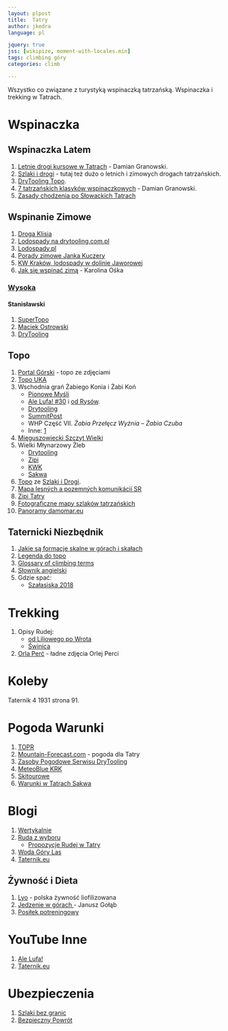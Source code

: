 ```yaml
---
layout: plpost
title:  Tatry
author: jkedra
language: pl

jquery: true
jss: [wikipize, moment-with-locales.min]
tags: climbing góry
categories: climb

---
```


Wszystko co związane z turystyką wspinaczką tatrzańską.
Wspinaczka i trekking w Tatrach.

# Wspinaczka

## Wspinaczka Latem

1. [Letnie drogi kursowe w Tatrach][gran-tatr-let1] -
    Damian Granowski.
2. [Szlaki i drogi](http://szlakiidrogi.pl/) -
    tutaj też dużo o letnich i zimowych drogach tatrzańskich.
3. [DryTooling Topo][dt-topo-tatry].
4. [7 tatrzańskich klasyków wspinaczkowych][8a-topo-tatry] - Damian Granowski.
5. [Zasady chodzenia po Słowackich Tatrach](http://www.gory.info/artyk.php?id=182)

## Wspinanie Zimowe

1. [Droga Klisia](http://pionowemysli.pl/topotatry/prog-kotla-koscielcowego-droga-klisia/#)
2. [Lodospady na drytooling.com.pl](http://drytooling.com.pl/baza/topo/lodospady)
3. [Lodospady.pl](http://lodospady.pl)
4. [Porady zimowe Janka Kuczery](https://wspinanie.pl/2011/11/porady-zimowe-cz-1-sprzet/)
5. [KW Kraków, lodospady w dolinie Jaworowej](http://www.kw.krakow.pl/sww-kw-krakow/porady/topo/459-lodospady-to-nie-tylko-cisowki-w-dolinie-bialej-wody.html)
6. [Jak się wspinać zimą](https://8a.pl/8academy/jak-wspinac-sie-zima/) - Karolina Ośka

### [Wysoka](https://drytooling.com.pl/baza/gory/5849-wysoka-tatry)

#### Stanisławski

1. [SuperTopo](http://supertopo.pl/2016/02/stanislawski-na-wysokiej/)
2. [Maciek Ostrowski](http://maciekostrowski.blogspot.com/2016/01/stanislawski-na-wysokiej.html)
3. [DryTooling](https://drytooling.com.pl/baza/topo/tatry/6583-droga-stanislawskiego-wysoka)

## Topo

1. [Portal Górski](http://topo.portalgorski.pl/) - topo ze zdjęciami
2. [Topo UKA](http://topo.uka.pl/content/topo/morskie_oko/morskie_oko.php)
3. Wschodnia grań Żabiego Konia i Żabi Koń
    * [Pionowe Myśli](http://pionowemysli.pl/topotatry/zabi-kon-wschodnia-gran/)
    * [Ale Lufa! #30](https://www.youtube.com/watch?v=ZBamuYEuJ30) i [od Rysów](https://www.youtube.com/watch?v=Cv7lHlp5CMQ).
    * [Drytooling](http://drytooling.com.pl/baza/gory/6442-zabi-kon)
    * [SummitPost](http://www.summitpost.org/zabi-kon/501224)
    * WHP Część VII. *Żabia Przełęcz Wyżnia – Żabia Czuba*
    * Inne: [1](http://footsteps.cba.pl/zabi-kon-grania/)
4. [Mięguszowiecki Szczyt Wielki](/climb/msw.html)
5. Wielki Młynarzowy Żleb
    * [Drytooling](http://drytooling.com.pl/baza/topo/lodospady/biala-woda/5928-wielki-mlynarzowy-zleb)
    * [Zipi](http://zipi-tatry.eu/16/0402MlynarzowyZleb/index.html)
    * [KWK](https://www.kw.krakow.pl/sww-kw-krakow/porady/gorskie/541-wielki-mlynarzowy-zleb.html)
    * [Sakwa](http://sakwa.agh.edu.pl/2018/04/04/wielki-mlynarzowy-zleb-zjazd-z-mlynarza/)
6. [Topo](http://szlakiidrogi.pl/pobierz/) ze [Szlaki i Drogi](http://szlakiidrogi.pl/pobierz/).
8. [Mapa lesných a pozemných komunikácií SR](https://gis.nlcsk.org/lc/)
9. [Zipi Tatry](http://zipi-tatry.eu)
10. [Fotograficzne mapy szlaków tatrzańskich](https://photos.google.com/share/AF1QipOES-QkYrvn0Wf_3D6-0xlRV_4TfGAiJ_qMUWyjrYLb8kV1PppKOH9jpRtynwzNBw?key=Y3NGbC1xNmlKYTBvY3RpSUYzdEYxd0Exc1Jna0ZR)
11. [Panoramy damomar.eu](http://dagomar.eu)

## Taternicki Niezbędnik

1. [Jakie są formacje skalne w górach i skałach][dt-formacje]
2. [Legenda do topo][dt-topo-legenda]
3. [Glossary of climbing terms](we:)
4. [Słownik angielski](http://drytooling.com.pl/serwis/art/artykuly/1341-slownik-wspinaczkowy-ang-pol)
5. Gdzie spać:
    * [Szałasiska 2018](http://pza.org.pl/news/news-pza/baza-tatrzanska-pza-lato-2018)

# Trekking

1. Opisy Rudej:
    * [od Liliowego po Wrota](http://www.rudazwyboru.pl/2016/09/uff-off-czyli-upalny-offroad-od.html)
    * [Świnica](http://www.rudazwyboru.pl/2016/12/swinica-opis-szlaku.html)
2. [Orla Perć](http://podroze.onet.pl/aktywnie/orla-perc-opis-i-zdjecia-szlaku-trasa-szczyty-przelecze-trudnosci/2qwxw6) - ładne zdjęcia Orlej Perci

# Koleby

Taternik 4 1931 strona 91.

# Pogoda Warunki

1. [TOPR](http://pogoda.topr.pl)
2. [Mountain-Forecast.com](https://www.mountain-forecast.com/subranges/tatras/locations) - pogoda dla Tatry
2. [Zasoby Pogodowe Serwisu DryTooling](http://drytooling.com.pl/pogoda-w-gorach)
3. [MeteoBlue KRK](https://www.meteoblue.com/pl/pogoda/prognoza/multimodel/krak%C3%B3w_polska_3094802?fcstlength=144)
4. [Skitourowe](http://skitourowezakopane.pl/)
5. [Warunki w Tatrach Sakwa](http://sakwa.agh.edu.pl/lista-przejsc/warunki-w-tatrach/)

# Blogi

1. [Wertykalnie](https://wertykalnie.wordpress.com)
2. [Ruda z wyboru](http://www.rudazwyboru.pl/)
    * [Propozycje Rudej w Tatry](http://www.rudazwyboru.pl/2015/12/10-nawet-11-pomysow-na-szame-w-gorach.html)
3. [Woda Góry Las](http://wodagorylas.pl/category/blog-turystyczny/)
4. [Taternik.eu](http://taternik.eu/)

## Żywność i Dieta

1. [Lyo](https://lyofood.pl/) - polska żywność liofilizowana 
2. [Jedzenie w górach ](http://8a.pl/8academy/jedzenie-gorach-ilosc-zabrac-wyprawe/) -
  Janusz Gołąb
3. [Posiłek potreningowy](https://wspinacz.wordpress.com/2013/04/18/wazny-posilek-posilek-po-treningowy/)


# YouTube Inne

1. [Ale Lufa!][alelufa]
2. [Taternik.eu](https://www.youtube.com/user/MrPawelt)

# Ubezpieczenia

1. [Szlaki bez granic](https://szlakibezgranic.pl)
2. [Bezpieczny Powrót](https://bezpiecznypowrot.pl/)


[zjazd1]: http://drytooling.com.pl/serwis/art/patenty/7025-poradnik-wspinaczkowy-zjazd-na-linie
[gran-tatr-let1]: http://drytooling.com.pl/serwis/art/artykuly/6436-wybrane-drogi-kursowe-tatry-lato
[drytooling]: http://drytooling.com.pl/
[dt-por-set]: http://drytooling.com.pl/serwis/art/artykuly/6924-zbior-poradnikow-wspinaczkowych
[dt-set-tatry]: http://drytooling.com.pl/serwis/art/patenty/2289-zestaw-standardowy-do-wspinaczki-w-tatrach
[dt-topo-tatry]: http://drytooling.com.pl/baza/topo/tatry

[8a-academy]: http://8a.pl/8academy/
[8a-topo-tatry]: http://8a.pl/8academy/drogi-wspinaczkowe-w-tatrach/
[8a-rejony]: http://8a.pl/8academy/kategorie/wspinaczka/rejony/
[8a-piotr-sulowski]: http://8a.pl/8academy/author/piotr-sulowski/
[8a-damian-granowski]: http://8a.pl/8academy/author/damian-granowski/
[8a-10-drog-jury-s]: http://8a.pl/8academy/dziesiec-drog-jury-poludniowej/

[dt-formacje]: http://drytooling.com.pl/serwis/art/artykuly/988-formacje-skalne-w-skalkach-gorach
[dt-topo-legenda]: http://drytooling.com.pl/serwis/art/artykuly/6435-schemat-drogi-topo-wspinaczkowe

[alelufa]: https://www.youtube.com/channel/UCxqeZD7wBkRhpMAgh_uhqyw

